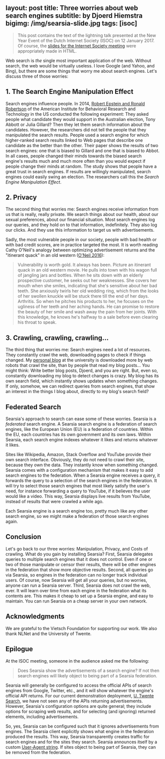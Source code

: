 
layout: post
title: Three worries about web search engines
subtitle: by Djoerd Hiemstra
bigimg: /img/searsia-slide.jpg
tags: [isoc]
---

> This post contains the text of the lightning talk presented at the 
> New Year Event of the Dutch Internet Society (ISOC) on 12 January 2017. 
> Of course, the [slides for the Internet Society meeting][1] were 
> appropriately made in HTML.

Web search is _the_ single most important application of the web. Without search, the web would be virtually useless. I love Google (and Yahoo, and Bing), but there are some things that worry me about search engines. Let's discuss three of those worries: 


## 1. The Search Engine Manipulation Effect

Search engines influence people. In 2014, [Robert Epstein and Ronald Robertson][2] of the American Institute for Behavioral Research and Technology in the US conducted the following experiment: They asked people what candidate they would support in the Australian election, Tony Abbott or Julia Gillard? Then they let them search information about the candidates. However, the researchers did not tell the people that they manipulated the search results. People used a search engine for which  higher-ranked search results linked to Web pages that describe one candidate as the better than the other. Their paper shows the results of two search engines: one that is biased to Gillard and one that is biased to Abbot. In all cases, people changed their minds towards the biased search engine's results much and much more often than you would expect if people change their minds at random. The study shows that people have a great trust in search engines. If results are willingly manipulated, search engines could easily swing an election. The researchers call this the _Search Engine Manipulation Effect_. 

## 2. Privacy

The second thing that worries me: Search engines receive information from us that is really, really private. We search things about our health, about our sexual preferences, about our financial situation. Most search engines log our queries, and they hold on to that information, indefinitely. They also log our clicks. And they use this information to target us with advertisements.

Sadly, the most vulnerable people in our society, people with bad health or with bad credit scores, are in practice targeted the most. It is worth reading Cathy O'Neil's analogy between optimizing advertisement returns and the "itinerant quack" in an old western ([O'Neil 2016][3]):

> Vulnerability is worth gold. It always has been. Picture an itinerant
> quack in an old western movie. He pulls into town with his wagon full
> of jangling jars and bottles. When he sits down with an elderly
> prospective customer, he seeks out her weaknesses. She covers her
> mouth when she smiles, indicating that she's sensitive about her bad
> teeth. She anxiously twirls her old wedding ring, which from the
> looks of her swollen knuckle will be stuck there till the end of her
> days. Arthritis. So when he pitches his products to her, he focuses
> on the ugliness of her teeth and her aching hands. He can promise to
> restore the beauty of her smile and wash away the pain from her
> joints. With this knowledge, he knows he's halfway to a sale before
> even clearing his throat to speak.


## 3. Crawling, crawling, crawling...

The third thing that worries me: Search engines need a lot of resources. They constantly crawl the web, downloading pages to check if things changed. My [personal blog][4] at the university is downloaded more by web robots that crawl the site, than by people that read my blog posts... You might think: Write better blog posts, Djoerd, and you are right. But, even so, constantly downloading my blog to detect changes is crazy. My blog has its own search field, which instantly shows updates when something changes. If only, somehow, we can redirect queries from search engines, that show an interest in the things I blog about, directly to my blog's search field?

## Federated Search

Searsia's approach to search can ease some of these worries. Searsia is a _federated_ search engine. A Searsia search engine is a federation of search engines, like the European Union (EU) is a federation of countries. Within the EU, each countries has its own government and its own laws. Within Searsia, each search engine indexes whatever it likes and returns whatever it likes. 

Sites like Wikipedia, Amazon, Stack Overflow and YouTube provide their own search interface. Obviously, they do not need to crawl their site, because they own the data. They instantly know when something changed. Searsia comes with a configuration mechanism that makes it easy to add search engines to the federation.
When a Searsia engine receives a query, it forwards the query to a selection of the search engines in the federation. It will try to select those search engines that most likely satisfy the user's need, for instance forwarding a query to YouTube, if it believes the user would like a video. This way, Searsia displays live results from YouTube, instead of results that were crawled a while ago.

Each Searsia engine is a search engine too, pretty much like any other search engine, so we might make a federation of those search engines again.

## Conclusion

Let's go back to our three worries: Manipulation, Privacy, and Costs of crawling. What do you gain by installing Searsia? First, Searsia delegates queries to multiple search engines that it does not control. Even if one or two of those manipulate or censor their results, there will be other engines in the federation that show more objective results. Second, all queries go via Searsia, so engines in the federation can no longer track individual users. Of course, now Searsia will get all your queries, but no worries, anyone can run a Searsia server. Third, Searsia does not crawl the web, ever. It will learn over time from each engine in the federation what its contents are. This makes it cheap to set up a Searsia engine, and easy to maintain. You can run Searsia on a cheap server in your own network.

## Acknowledgments

We are grateful to the Vietsch Foundation for supporting our work. We also thank NLNet and the University of Twente.

## Epilogue

At the ISOC meeting, someone in the audience asked me the following: 

> Does Searsia show the advertisements of a search engine? 
> If not then search engines will likely object to being part of 
> a Searsia federation.

Searsia will generally be configured to access the official APIs of search engines from Google, Twitter, etc., and it will show whatever the engine's official API returns. For our current demonstration deployment, [U. Twente Search][5], we have not seen any of the APIs returning advertisements. However, Searsia's configuration options are quite general; they include options for scraping web results, and for selecting (and ignoring) returned elements, including advertisements.

So, yes, Searsia can be configured such that it ignores advertisements from engines.
The Searsia client explicitly shows what engine in the federation produced the results. This way, Searsia transparently creates traffic for search engines and for the sites they search. Searsia announces itself by a custom [User-Agent string][6]. If sites object to being part of Searsia, they can be removed from the federation.


[1]: http://searsia.org/deck.js/isoc2017.html "Searsia: Search federated. Presented at the ISOC New Year 2017."
[2]: http://dx.doi.org/10.1073/pnas.1419828112 "Robert Epstein and Ronald Robertson. The search engine manipulation effect (SEME) and its possible impact on the outcomes of elections. Proceedings of the National Academy of Sciences of the USA 112(33), 2014."
[3]: https://weaponsofmathdestructionbook.com "Cathy O'Neil. Weapons of Math Destruction: How big data increases inequality and threatens democracy. _Crown, New York_, 2016."
[4]: http://www.cs.utwente.nl/~hiemstra/ "Djoerd Hiemstra's home page: A bit of teaching, some research, shake well..."
[5]: https://search.utwente.nl "University of Twente Search"
[6]: https://en.wikipedia.org/wiki/User_agent#Use_in_HTTP "Wikipedia: User Agent, Use in HTTP"
